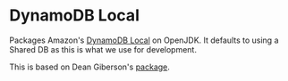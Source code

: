 DynamoDB Local
==============

Packages Amazon's [DynamoDB Local](https://docs.aws.amazon.com/amazondynamodb/latest/developerguide/DynamoDBLocal.html) on OpenJDK. It defaults to using a Shared DB as this is what we use for development.

This is based on Dean Giberson's [package](https://hub.docker.com/r/deangiberson/aws-dynamodb-local/).
